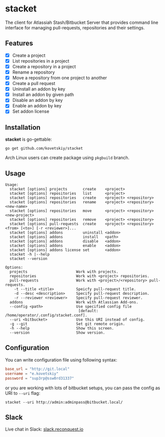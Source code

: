 stacket
=======

The client for Atlassiah Stash/Bitbucket Server that provides command line
interface for managing pull-requests, repositories and their settings.

## Features

- [x] Create a project
- [x] List repositories in a project
- [x] Create a repository in a project
- [x] Rename a repository
- [x] Move a repository from one project to another
- [x] Create a pull request
- [x] Uninstall an addon by key
- [x] Install an addon by given path
- [x] Disable an addon by key
- [x] Enable an addon by key
- [x] Set addon license

## Installation

**stacket** is go-gettable:

```
go get github.com/kovetskiy/stacket
```

Arch Linux users can create package using `pkgbuild` branch.

## Usage

```
Usage:
  stacket [options] projects       create    <project>
  stacket [options] repositories   list      <project>
  stacket [options] repositories   create    <project> <repository>
  stacket [options] repositories   rename    <project> <repository> <new-name>
  stacket [options] repositories   move      <project> <repository> <new-project>
  stacket [options] repositories   remove    <project> <repository>
  stacket [options] pull-requests  create    <project> <repository> <from> [<to>] [-r <reviewer>]...
  stacket [options] addons         uninstall <addon>
  stacket [options] addons         install   <path>
  stacket [options] addons         disable   <addon>
  stacket [options] addons         enable    <addon>
  stacket [options] addons license set       <addon>
  stacket -h |--help
  stacket --version

Options:
  projects                      Work with projects.
  repositories                  Work with <project> repositories.
  pull-requests                 Work with <project>/<repository> pull-requests.
    -t --title <title>          Speicfy pull-request title.
    -d --desc <description>     Specify pull-request description.
    -r --reviewer <reviewer>    Specify pull-request reviewer.
  addons                        Work with Atlassian Add-ons.
  --config <path>               Use specified config file
                                 [default: /home/operator/.config/stacket.conf].
  --uri <bitbucket>             Use this URI instead of config.
  -g --git                      Set git remote origin.
  -h --help                     Show this screen.
  --version                     Show version.
```


## Configuration

You can write configuration file using following syntax:

```toml
base_url = "http://git.local"
username = "e.kovetskiy"
password = "sup3rp@ssw0rd31337"
```

or you are working with lots of bitbucket setups, you can pass the config as
URI to `--uri` flag:

```
stacket --uri http://admin:adminpass@bitbucket.local/
```

## Slack

Live chat in Slack: [slack.reconquest.io](https://slack.reconquest.io/)
